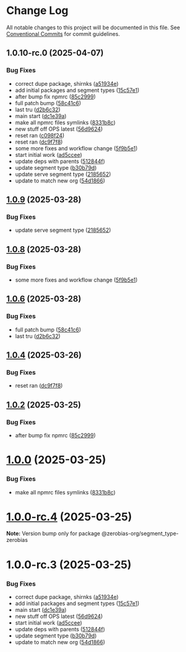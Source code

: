 # Change Log

All notable changes to this project will be documented in this file.
See [Conventional Commits](https://conventionalcommits.org) for commit guidelines.

## 1.0.10-rc.0 (2025-04-07)


### Bug Fixes

*  correct dupe package, shirnks ([a51934e](https://github.com/zerobias-org/segment/commit/a51934eaf9c136bf9a64ba8b1994b2a09b84f7e7))
* add initial packages and segment types ([15c57e1](https://github.com/zerobias-org/segment/commit/15c57e1ec35e4f8e874690612ffc58ea74ac22c2))
* after bump fix npmrc ([85c2999](https://github.com/zerobias-org/segment/commit/85c29995a2c74a3739d1da8b061b57fe76135b6e))
* full patch bump ([58c41c6](https://github.com/zerobias-org/segment/commit/58c41c653cfbb06a985282feb95b46c91a14b853))
* last tru ([d2b6c32](https://github.com/zerobias-org/segment/commit/d2b6c322848d3781b0b23ff1c16df2f4c5de53ed))
* main start ([dc1e39a](https://github.com/zerobias-org/segment/commit/dc1e39abec6b94d5a7dfc01fd4ad2edbd062a316))
* make all npmrc files symlinks ([8331b8c](https://github.com/zerobias-org/segment/commit/8331b8c815fa1ddc808b849e2797c254c5a62039))
* new stuff off OPS latest ([56d9624](https://github.com/zerobias-org/segment/commit/56d962432ccca5405327dec620ca919a59b5154b))
* reset ran ([c098f24](https://github.com/zerobias-org/segment/commit/c098f240eaf5c840d8c595e05e0ad4eee510fe71))
* reset ran ([dc9f7f8](https://github.com/zerobias-org/segment/commit/dc9f7f8b88051a0b885df6807b341ee7065d4457))
* some more fixes and workflow change ([5f9b5e1](https://github.com/zerobias-org/segment/commit/5f9b5e163104603ae2ecd9425b9e8d92926464c0))
* start initial work ([ad5ccee](https://github.com/zerobias-org/segment/commit/ad5cceeb537c42ab0d22a0f7791c521e5e7c31b9))
* update deps with parents ([512844f](https://github.com/zerobias-org/segment/commit/512844fdc5a277dba774088c66cfc96abe64345d))
* update segment type ([b30b79d](https://github.com/zerobias-org/segment/commit/b30b79d5f326b656ddfca218a26bb5f045685a0b))
* update serve segment type ([2185652](https://github.com/zerobias-org/segment/commit/2185652e0a44a0156277e90e1369035b81fed9f2))
* update to match new org ([54d1866](https://github.com/zerobias-org/segment/commit/54d18668c5a566d6df4a8577c3d044561147d46e))





## [1.0.9](https://github.com/zerobias-org/segment/compare/@zerobias-org/segment_type-zerobias@1.0.8...@zerobias-org/segment_type-zerobias@1.0.9) (2025-03-28)


### Bug Fixes

* update serve segment type ([2185652](https://github.com/zerobias-org/segment/commit/2185652e0a44a0156277e90e1369035b81fed9f2))





## [1.0.8](https://github.com/zerobias-org/segment/compare/@zerobias-org/segment_type-zerobias@1.0.6...@zerobias-org/segment_type-zerobias@1.0.8) (2025-03-28)


### Bug Fixes

* some more fixes and workflow change ([5f9b5e1](https://github.com/zerobias-org/segment/commit/5f9b5e163104603ae2ecd9425b9e8d92926464c0))





## [1.0.6](https://github.com/zerobias-org/segment/compare/@zerobias-org/segment_type-zerobias@1.0.4...@zerobias-org/segment_type-zerobias@1.0.6) (2025-03-28)


### Bug Fixes

* full patch bump ([58c41c6](https://github.com/zerobias-org/segment/commit/58c41c653cfbb06a985282feb95b46c91a14b853))
* last tru ([d2b6c32](https://github.com/zerobias-org/segment/commit/d2b6c322848d3781b0b23ff1c16df2f4c5de53ed))





## [1.0.4](https://github.com/zerobias-org/segment/compare/@zerobias-org/segment_type-zerobias@1.0.2...@zerobias-org/segment_type-zerobias@1.0.4) (2025-03-26)


### Bug Fixes

* reset ran ([dc9f7f8](https://github.com/zerobias-org/segment/commit/dc9f7f8b88051a0b885df6807b341ee7065d4457))





## [1.0.2](https://github.com/zerobias-org/segment/compare/@zerobias-org/segment_type-zerobias@1.0.1...@zerobias-org/segment_type-zerobias@1.0.2) (2025-03-25)


### Bug Fixes

* after bump fix npmrc ([85c2999](https://github.com/zerobias-org/segment/commit/85c29995a2c74a3739d1da8b061b57fe76135b6e))





# [1.0.0](https://github.com/zerobias-org/segment/compare/@zerobias-org/segment_type-zerobias@1.0.0-rc.4...@zerobias-org/segment_type-zerobias@1.0.0) (2025-03-25)


### Bug Fixes

* make all npmrc files symlinks ([8331b8c](https://github.com/zerobias-org/segment/commit/8331b8c815fa1ddc808b849e2797c254c5a62039))





# [1.0.0-rc.4](https://github.com/zerobias-org/segment/compare/@zerobias-org/segment_type-zerobias@1.0.0-rc.3...@zerobias-org/segment_type-zerobias@1.0.0-rc.4) (2025-03-25)

**Note:** Version bump only for package @zerobias-org/segment_type-zerobias





# 1.0.0-rc.3 (2025-03-25)


### Bug Fixes

*  correct dupe package, shirnks ([a51934e](https://github.com/zerobias-org/segment/commit/a51934eaf9c136bf9a64ba8b1994b2a09b84f7e7))
* add initial packages and segment types ([15c57e1](https://github.com/zerobias-org/segment/commit/15c57e1ec35e4f8e874690612ffc58ea74ac22c2))
* main start ([dc1e39a](https://github.com/zerobias-org/segment/commit/dc1e39abec6b94d5a7dfc01fd4ad2edbd062a316))
* new stuff off OPS latest ([56d9624](https://github.com/zerobias-org/segment/commit/56d962432ccca5405327dec620ca919a59b5154b))
* start initial work ([ad5ccee](https://github.com/zerobias-org/segment/commit/ad5cceeb537c42ab0d22a0f7791c521e5e7c31b9))
* update deps with parents ([512844f](https://github.com/zerobias-org/segment/commit/512844fdc5a277dba774088c66cfc96abe64345d))
* update segment type ([b30b79d](https://github.com/zerobias-org/segment/commit/b30b79d5f326b656ddfca218a26bb5f045685a0b))
* update to match new org ([54d1866](https://github.com/zerobias-org/segment/commit/54d18668c5a566d6df4a8577c3d044561147d46e))
